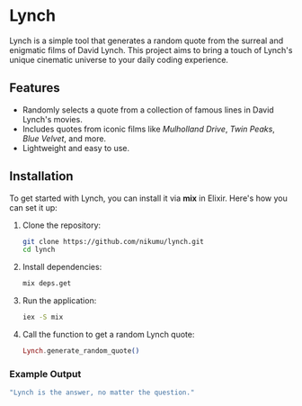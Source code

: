 # Lynch

Lynch is a simple tool that generates a random quote from the surreal and enigmatic films of David Lynch. This project aims to bring a touch of Lynch's unique cinematic universe to your daily coding experience.

## Features

- Randomly selects a quote from a collection of famous lines in David Lynch's movies.
- Includes quotes from iconic films like *Mulholland Drive*, *Twin Peaks*, *Blue Velvet*, and more.
- Lightweight and easy to use.

## Installation

To get started with Lynch, you can install it via **mix** in Elixir. Here's how you can set it up:

1. Clone the repository:

   ```bash
   git clone https://github.com/nikumu/lynch.git
   cd lynch
   ```

2. Install dependencies:

   ```bash
   mix deps.get
   ```

3. Run the application:

   ```bash
   iex -S mix
   ```

4. Call the function to get a random Lynch quote:

   ```elixir
   Lynch.generate_random_quote()
   ```

### Example Output

```elixir
"Lynch is the answer, no matter the question."
```

